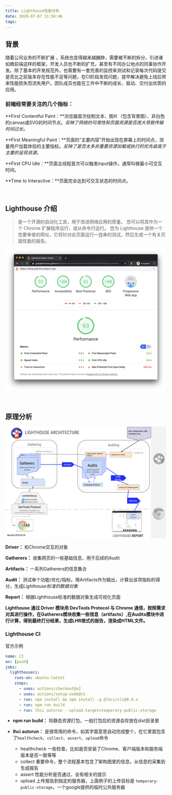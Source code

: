```yaml
---
title: Lighthouse性能分析
date: 2020-07-07 21:56:46
tags:
---
```


## 背景

随着公司业务的不断扩展 ，系统也变得越来越臃肿，需要被不断的拆分，引进诸如微前端这样的框架，开发人员也不断的扩充，甚至有不同办公地点的同事协作开发。除了基本的开发规范外，也需要有一套完善的监控来测试和记录每次代码提交是否比之前版本存在性能不足等问题，在CI阶段发现问题，提早解决避免上线后带来性能损失而流失用户。团队成员也能在工作中不断的成长、驱动、交付出优质的应用。

### 前端经常要关注的几个指标：

**First Contentful Paint：**浏览器首次绘制文本、图片（包含背景图）、非白色的canvas或SVG的时间节点。*反映了网络的可用性和页面资源是否庞大导致传输时间过长。*

**First Meaningful Paint：**页面的“主要内容”开始出现在屏幕上的时间点，测量用户加载体验的主要指标。*反映了是否太多非重要资源加载或执行的优先级高于主要的呈现资源。*

**First CPU Idle：**页面主线程首次可以触发input操作，通常叫做最小可交互时间。

**Time to Interactive：**页面完全达到可交互状态的时间点。

<br/>

## Lighthouse 介绍

> 是一个开源的自动化工具，用于改进网络应用的质量。 您可以将其作为一个 Chrome 扩展程序运行，或从命令行运行。 您为 Lighthouse 提供一个您要审查的网址，它将针对此页面运行一连串的测试，然后生成一个有关页面性能的报告。

![Lighthouse 报告](/images/lighthouse/report.png)

<br/>

## 原理分析

![Lighthouse 架构图](/images/lighthouse/architecture.png)

**Driver：** 和Chrome交互的对象

**Gatherers：** 收集网页的一些基础信息，用于后续的Audit

**Artifacts：** 一系列Gatherers的信息集合

**Audit：** 测试单个功能/优化/指标。用Artifacts作为输出，计算出该项指标的得分，生成*Lighthouse标准的数据对象*

**Report：** 根据Lighthouse标准的数据对象生成可视化页面

**Lighthouse 通过 Driver 模块用 DevTools Protocol 与 Chrome 通信，按照需求对其进行操作，在Gatherers模块收集一些信息（artifacts）,在Audits模块中进行计算，得到最终打分结果，生成LHR根式的报告，渲染成HTML文件。**

### Lighthouse CI

官方示例

```yaml
name: CI
on: [push]
jobs:
  lighthouseci:
    runs-on: ubuntu-latest
    steps:
      - uses: actions/checkout@v2
      - uses: actions/setup-node@v1
      - run: npm install && npm install -g @lhci/cli@0.4.x
      - run: npm run build
      - run: lhci autorun --upload.target=temporary-public-storage
```

- **npm run build：** 将静态资源打包，一般打包后的资源会存放在dist目录里

- **lhci autorun：** 是很常用的命令，如其字面意思自动完成整个，在它里面包含了`healthcheck`、`collect`、`assert`、`upload`命令
  - healthcheck 一些检查，比如是否安装了Chrome、客户端版本和服务端版本是否一致等等
  - collect 重要命令，整个流程基本包含了架构图里的信息，从信息的采集到生成报告
  - assert 性能分析是否通过，会有相关的提示
  - upload 上传报告到指定的服务器，上面例子的上传目标是 `temporary-public-storage`，一个google提供的临时公共服务器

